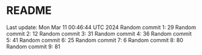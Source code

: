 # README

Last update: Mon Mar 11 00:46:44 UTC 2024
Random commit 1: 29
Random commit 2: 12
Random commit 3: 31
Random commit 4: 36
Random commit 5: 41
Random commit 6: 25
Random commit 7: 6
Random commit 8: 80
Random commit 9: 81
